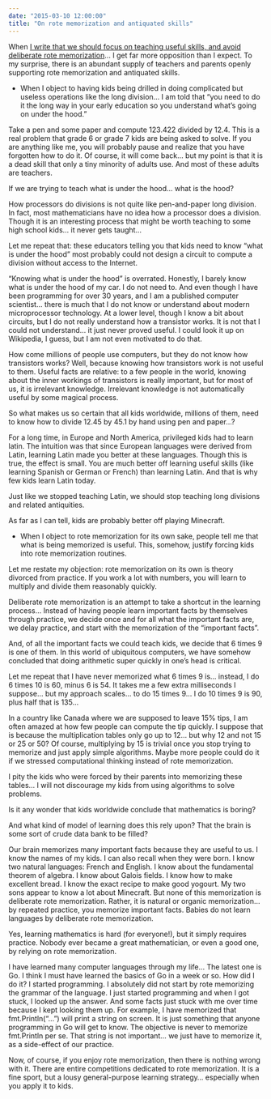 ```yaml
---
date: "2015-03-10 12:00:00"
title: "On rote memorization and antiquated skills"
---
```




When [I write that we should focus on teaching useful skills, and avoid deliberate rote memorization](/lemire/blog/2015/03/09/the-mathematics-we-teach-our-kids/)&hellip; I get far more opposition than I expect. To my surprise, there is an abundant supply of teachers and parents openly supporting rote memorization and antiquated skills.

- When I object to having kids being drilled in doing complicated but useless operations like the long division&hellip; I am told that &ldquo;you need to do it the long way in your early education so you understand what&rsquo;s going on under the hood.&rdquo;

Take a pen and some paper and compute 123.422 divided by 12.4. This is a real problem that grade 6 or grade 7 kids are being asked to solve. If you are anything like me, you will probably pause and realize that you have forgotten how to do it. Of course, it will come back&hellip; but my point is that it is a dead skill that only a tiny minority of adults use. And most of these adults are teachers.

If we are trying to teach what is under the hood&hellip; what is the hood?

How processors do divisions is not quite like pen-and-paper long division. In fact, most mathematicians have no idea how a processor does a division. Though it is an interesting process that might be worth teaching to some high school kids&hellip; it never gets taught&hellip;

Let me repeat that: these educators telling you that kids need to know &ldquo;what is under the hood&rdquo; most probably could not design a circuit to compute a division without access to the Internet.

&ldquo;Knowing what is under the hood&rdquo; is overrated. Honestly, I barely know what is under the hood of my car. I do not need to. And even though I have been programming for over 30 years, and I am a published computer scientist&hellip; there is much that I do not know or understand about modern microprocessor technology. At a lower level, though I know a bit about circuits, but I do not really understand how a transistor works. It is not that I could not understand&hellip; it just never proved useful. I could look it up on Wikipedia, I guess, but I am not even motivated to do that.

How come millions of people use computers, but they do not know how transistors works? Well, because knowing how transistors work is not useful to them. Useful facts are relative: to a few people in the world, knowing about the inner workings of transistors is really important, but for most of us, it is irrelevant knowledge. Irrelevant knowledge is not automatically useful by some magical process.

So what makes us so certain that all kids worldwide, millions of them, need to know how to divide 12.45 by 45.1 by hand using pen and paper&hellip;?

For a long time, in Europe and North America, privileged kids had to learn latin. The intuition was that since European languages were derived from Latin, learning Latin made you better at these languages. Though this is true, the effect is small. You are much better off learning useful skills (like learning Spanish or German or French) than learning Latin. And that is why few kids learn Latin today.

Just like we stopped teaching Latin, we should stop teaching long divisions and related antiquities.

As far as I can tell, kids are probably better off playing Minecraft.
- When I object to rote memorization for its own sake, people tell me that what is being memorized is useful. This, somehow, justify forcing kids into rote memorization routines.

Let me restate my objection: rote memorization on its own is theory divorced from practice. If you work a lot with numbers, you will learn to multiply and divide them reasonably quickly.

Deliberate rote memorization is an attempt to take a shortcut in the learning process&hellip; Instead of having people learn important facts by themselves through practice, we decide once and for all what the important facts are, we delay practice, and start with the memorization of the &ldquo;important facts&rdquo;.

And, of all the important facts we could teach kids, we decide that 6 times 9 is one of them. In this world of ubiquitous computers, we have somehow concluded that doing arithmetic super quickly in one&rsquo;s head is critical.

Let me repeat that I have never memorized what 6 times 9 is&hellip; instead, I do 6 times 10 is 60, minus 6 is 54. It takes me a few extra milliseconds I suppose&hellip; but my approach scales&hellip; to do 15 times 9&hellip; I do 10 times 9 is 90, plus half that is 135&hellip;

In a country like Canada where we are supposed to leave 15% tips, I am often amazed at how few people can compute the tip quickly. I suppose that is because the multiplication tables only go up to 12&hellip; but why 12 and not 15 or 25 or 50? Of course, multiplying by 15 is trivial once you stop trying to memorize and just apply simple algorithms. Maybe more people could do it if we stressed computational thinking instead of rote memorization.

I pity the kids who were forced by their parents into memorizing these tables&hellip; I will not discourage my kids from using algorithms to solve problems.

Is it any wonder that kids worldwide conclude that mathematics is boring?

And what kind of model of learning does this rely upon? That the brain is some sort of crude data bank to be filled?

Our brain memorizes many important facts because they are useful to us. I know the names of my kids. I can also recall when they were born. I know two natural languages: French and English. I know about the fundamental theorem of algebra. I know about Galois fields. I know how to make excellent bread. I know the exact recipe to make good yogourt. My two sons appear to know a lot about Minecraft. But none of this memorization is deliberate rote memorization. Rather, it is natural or organic memorization&hellip; by repeated practice, you memorize important facts. Babies do not learn languages by deliberate rote memorization.

Yes, learning mathematics is hard (for everyone!), but it simply requires practice. Nobody ever became a great mathematician, or even a good one, by relying on rote memorization.

I have learned many computer languages through my life&hellip; The latest one is Go. I think I must have learned the basics of Go in a week or so. How did I do it? I started programming. I absolutely did not start by rote memorizing the grammar of the language. I just started programming and when I got stuck, I looked up the answer. And some facts just stuck with me over time because I kept looking them up. For example, I have memorized that fmt.Println(&ldquo;&hellip;&rdquo;) will print a string on screen. It is just something that anyone programming in Go will get to know. The objective is never to memorize fmt.Println per se. That string is not important&hellip; we just have to memorize it, as a side-effect of our practice.

Now, of course, if you enjoy rote memorization, then there is nothing wrong with it. There are entire competitions dedicated to rote memorization. It is a fine sport, but a lousy general-purpose learning strategy&hellip; especially when you apply it to kids.


